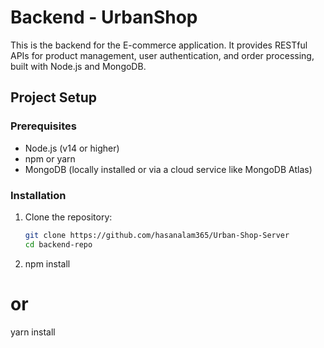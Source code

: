 
# Backend - UrbanShop

This is the backend for the E-commerce application. It provides RESTful APIs for product management, user authentication, and order processing, built with Node.js and MongoDB.

## Project Setup

### Prerequisites

- Node.js (v14 or higher)
- npm or yarn
- MongoDB (locally installed or via a cloud service like MongoDB Atlas)

### Installation

1. Clone the repository:

   ```bash
   git clone https://github.com/hasanalam365/Urban-Shop-Server
   cd backend-repo
2. npm install
# or
yarn install
